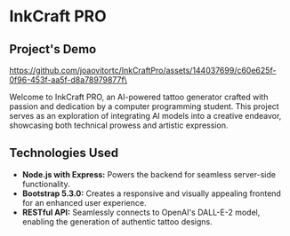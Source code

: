 <!-- Overview Section -->
<h1>InkCraft PRO</h1>

<h2>Project's Demo</h2>

https://github.com/joaovitortc/InkCraftPro/assets/144037699/c60e625f-0f96-453f-aa5f-d8a78979877f\

<p>Welcome to InkCraft PRO, an AI-powered tattoo generator crafted with passion and dedication by a computer programming student. This project serves as an exploration of integrating AI models into a creative endeavor, showcasing both technical prowess and artistic expression.</p>

<!-- Technologies Section -->
<h2>Technologies Used</h2>
<ul>
    <li><strong>Node.js with Express:</strong> Powers the backend for seamless server-side functionality.</li>
    <li><strong>Bootstrap 5.3.0:</strong> Creates a responsive and visually appealing frontend for an enhanced user experience.</li>
    <li><strong>RESTful API:</strong> Seamlessly connects to OpenAI's DALL-E-2 model, enabling the generation of authentic tattoo designs.</li>
</ul>




